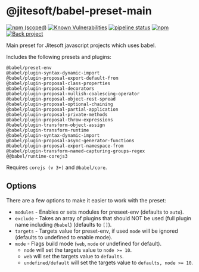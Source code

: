 # @jitesoft/babel-preset-main

[![npm (scoped)](https://img.shields.io/npm/v/@jitesoft/babel-preset-main)](https://www.npmjs.com/package/@jitesoft/babel-preset-main)
[![Known Vulnerabilities](https://dev.snyk.io/test/npm/@jitesoft/babel-preset-main/badge.svg)](https://dev.snyk.io/test/npm/@jitesoft/babel-preset-main)
[![pipeline status](https://gitlab.com/jitesoft/open-source/javascript/babel-preset-main/badges/master/pipeline.svg)](https://gitlab.com/jitesoft/open-source/javascript/babel-preset-main/commits/master)
[![npm](https://img.shields.io/npm/dt/@jitesoft/babel-preset-main)](https://www.npmjs.com/package/@jitesoft/babel-preset-main)
[![Back project](https://img.shields.io/badge/Open%20Collective-Tip%20the%20devs!-blue.svg)](https://opencollective.com/jitesoft-open-source)

Main preset for Jitesoft javascript projects which uses babel.

Includes the following presets and plugins:

```
@babel/preset-env
@babel/plugin-syntax-dynamic-import
@babel/plugin-proposal-export-default-from
@babel/plugin-proposal-class-properties
@babel/plugin-proposal-decorators
@babel/plugin-proposal-nullish-coalescing-operator
@babel/plugin-proposal-object-rest-spread
@babel/plugin-proposal-optional-chaining
@babel/plugin-proposal-partial-application
@babel/plugin-proposal-private-methods
@babel/plugin-proposal-throw-expressions
@babel/plugin-transform-object-assign
@babel/plugin-transform-runtime
@babel/plugin-syntax-dynamic-import
@babel/plugin-proposal-async-generator-functions
@babel/plugin-proposal-export-namespace-from
@babel/plugin-transform-named-capturing-groups-regex
@@babel/runtime-corejs3
```

Requires `corejs (v 3+)` and `@babel/core`.


## Options

There are a few options to make it easier to work with the preset:

* `modules` - Enables or sets modules for preseet-env (defaults to `auto`).
* `exclude` - Takes an array of plugins that should NOT be used (full plugin name including `@babel`) (defaults to `[]`).
* `targets` - Targets value for preset-env, if used `mode` will be ignored (defaults to undefined to enable mode).
* `mode` - Flags build mode (`web`, `node` or undefined for default).
    * `node` will set the targets value to `node >= 10`.
    * `web` will set the targets value to `defaults`.
    * `undefined/default` will set the targets value to `defaults, node >= 10`.
